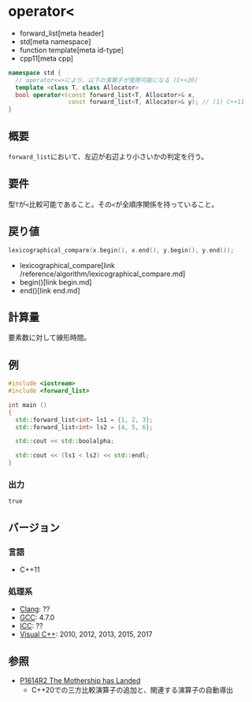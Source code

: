 # operator<
* forward_list[meta header]
* std[meta namespace]
* function template[meta id-type]
* cpp11[meta cpp]

```cpp
namespace std {
  // operator<=>により、以下の演算子が使用可能になる (C++20)
  template <class T, class Allocator>
  bool operator<(const forward_list<T, Allocator>& x,
                 const forward_list<T, Allocator>& y); // (1) C++11
}
```

## 概要
`forward_list`において、左辺が右辺より小さいかの判定を行う。



## 要件
型`T`が`<`比較可能であること。その`<`が全順序関係を持っていること。



## 戻り値
```cpp
lexicographical_compare(x.begin(), x.end(), y.begin(), y.end());
```
* lexicographical_compare[link /reference/algorithm/lexicographical_compare.md]
* begin()[link begin.md]
* end()[link end.md]


## 計算量
要素数に対して線形時間。


## 例
```cpp example
#include <iostream>
#include <forward_list>

int main ()
{
  std::forward_list<int> ls1 = {1, 2, 3};
  std::forward_list<int> ls2 = {4, 5, 6};

  std::cout << std::boolalpha;

  std::cout << (ls1 < ls2) << std::endl;
}
```

### 出力
```
true
```

## バージョン
### 言語
- C++11

### 処理系
- [Clang](/implementation.md#clang): ??
- [GCC](/implementation.md#gcc): 4.7.0
- [ICC](/implementation.md#icc): ??
- [Visual C++](/implementation.md#visual_cpp): 2010, 2012, 2013, 2015, 2017


## 参照
- [P1614R2 The Mothership has Landed](https://www.open-std.org/jtc1/sc22/wg21/docs/papers/2019/p1614r2.html)
    - C++20での三方比較演算子の追加と、関連する演算子の自動導出
